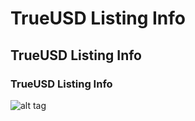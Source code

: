 # TrueUSD Listing Info
## TrueUSD Listing Info
### TrueUSD Listing Info
![alt tag](https://raw.github.com/terryli0095/readmeFormat/master/1_kQfd9XpOQmBbOmsCAPVSMw.png)

